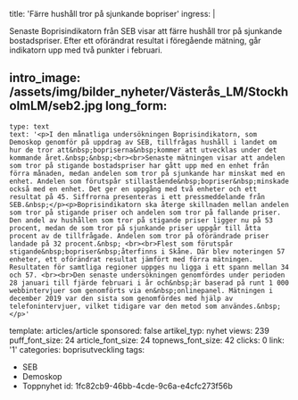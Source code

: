 title: 'Färre hushåll tror på sjunkande bopriser'
ingress: |
  <p>Senaste Boprisindikatorn från SEB visar att färre hushåll tror på sjunkande bostadspriser. Efter ett oförändrat resultat i föregående mätning, går indikatorn upp med två punkter i februari.
  </p>
  
intro_image: /assets/img/bilder_nyheter/Västerås_LM/StockholmLM/seb2.jpg
long_form:
  -
    type: text
    text: '<p>I den månatliga undersökningen Boprisindikatorn, som Demoskop genomför på uppdrag av SEB, tillfrågas hushåll i landet om hur de tror att&nbsp;bopriserna&nbsp;kommer att utvecklas under det kommande året.&nbsp;&nbsp;<br><br>Senaste mätningen visar att andelen som tror på stigande bostadspriser har gått upp med en enhet från förra månaden, medan andelen som tror på sjunkande har minskat med en enhet. Andelen som förutspår stillastående&nbsp;bopriser&nbsp;minskade också med en enhet. Det ger en uppgång med två enheter och ett resultat på 45. Siffrorna presenteras i ett pressmeddelande från SEB.&nbsp;</p><p>Boprisindikatorn ska återge skillnaden mellan andelen som tror på stigande priser och andelen som tror på fallande priser. Den andel av hushållen som tror på stigande priser ligger nu på 53 procent, medan de som tror på sjunkande priser uppgår till åtta procent av de tillfrågade. Andelen som tror på oförändrade priser landade på 32 procent.&nbsp; <br><br>Flest som förutspår stigande&nbsp;bopriser&nbsp;återfinns i Skåne. Där blev noteringen 57 enheter, ett oförändrat resultat jämfört med förra mätningen. Resultaten för samtliga regioner uppges nu ligga i ett spann mellan 34 och 57. <br><br>Den senaste undersökningen genomfördes under perioden 28 januari till fjärde februari i år och&nbsp;är baserad på runt 1 000 webbintervjuer som genomförts via en&nbsp;onlinepanel. Mätningen i december 2019 var den sista som genomfördes med hjälp av telefonintervjuer, vilket tidigare var den metod som användes.&nbsp;</p>'
template: articles/article
sponsored: false
artikel_typ: nyhet
views: 239
puff_font_size: 24
article_font_size: 24
topnews_font_size: 42
clicks: 0
link: '1'
categories: boprisutveckling
tags:
  - SEB
  - Demoskop
  - Toppnyhet
id: 1fc82cb9-46bb-4cde-9c6a-e4cfc273f56b
